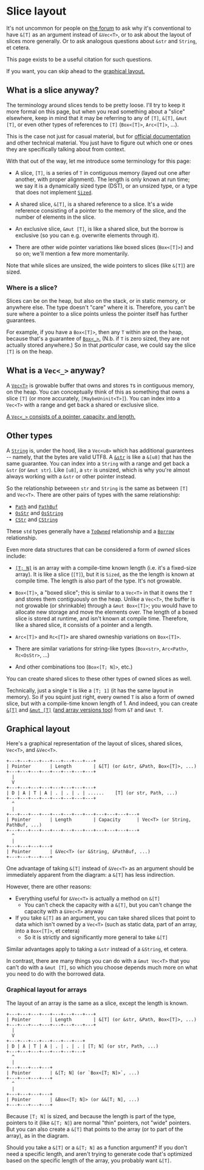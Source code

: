 # Slice layout

It's not uncommon for people on [the forum](https://users.rust-lang.org/)
to ask why it's conventional to have `&[T]` as an argument instead of
`&Vec<T>`, or to ask about the layout of slices more generally.  Or to
ask analogous questions about `&str` and `String`, et cetera.

This page exists to be a useful citation for such questions.

If you want, you can skip ahead to the [graphical layout.](#graphical-layout)

## What is a slice anyway?

The terminology around slices tends to be pretty loose.  I'll try to keep
it more formal on this page, but when you read something about a "slice"
elsewhere, keep in mind that it may be referring to any of `[T]`, `&[T]`,
`&mut [T]`, or even other types of references to `[T]` (`Box<[T]>`, `Arc<[T]>`, ...).

This is the case not just for casual material, but for
[official documentation](https://doc.rust-lang.org/std/primitive.slice.html)
and other technical material.  You just have to figure out which one or
ones they are specifically talking about from context.

With that out of the way, let me introduce some terminology for this page:

- A slice, `[T]`, is a series of `T` in contiguous memory (layed out one after
another, with proper alignment). The length is only known at run time; we say
it is a dynamically sized type (DST), or an unsized type, or a type that does
not implement [`Sized`](https://doc.rust-lang.org/std/marker/trait.Sized.html).

- A shared slice, `&[T]`, is a shared reference to a slice. It's a wide
reference consisting of a pointer to the memory of the slice, and the number
of elements in the slice.

- An exclusive slice, `&mut [T]`, is like a shared slice, but the borrow is
exclusive (so you can e.g. overwrite elements through it).

- There are other wide pointer variations like boxed slices (`Box<[T]>`) and
so on; we'll mention a few more momentarily.

Note that while slices are unsized, the wide pointers to slices (like `&[T]`)
are sized.

### Where is a slice?

Slices can be on the heap, but also on the stack, or in static memory, or
anywhere else.  The type doesn't "care" where it is.  Therefore, you can't
be sure where a pointer to a slice points unless the pointer itself has
further guarantees.

For example, if you have a `Box<[T]>`, then any `T` within are on the
heap, because that's a guarantee of
[`Box<_>`.](https://doc.rust-lang.org/std/boxed/struct.Box.html)
(N.b. if `T` is zero sized, they are not actually stored anywhere.)
So in that *particular* case, we could say the slice `[T]` is on the heap.

## What is a `Vec<_>` anyway?

A [`Vec<T>`](https://doc.rust-lang.org/std/vec/struct.Vec.html) is growable buffer
that owns and stores `T`s in contiguous memory, on the heap.  You can conceptually
think of this as something that owns a slice `[T]` (or more accurately,
`[MaybeUninit<T>]`). You can index into a `Vec<T>` with a range and get back a
shared or exclusive slice.

[A `Vec<_>` consists of a pointer, capacity, and length.](https://doc.rust-lang.org/std/vec/struct.Vec.html#guarantees)

## Other types

A [`String`](https://doc.rust-lang.org/std/string/struct.String.html) is, under the hood,
like a `Vec<u8>` which has additional guarantees -- namely, that the bytes are valid UTF8.
A [`&str`](https://doc.rust-lang.org/std/primitive.str.html) is like a `&[u8]` that has the
same guarantee.  You can index into a `String` with a range and get back a `&str`
(or `&mut str`). Like `[u8]`, a `str` is unsized, which is why you're almost always working
with a `&str` or other pointer instead.

So the relationship betweeen `str` and `String` is the same as between `[T]` and `Vec<T>`.
There are other pairs of types with the same relationship:
- [`Path`](https://doc.rust-lang.org/std/path/struct.Path.html) and [`PathBuf`](https://doc.rust-lang.org/std/path/struct.PathBuf.html)
- [`OsStr`](https://doc.rust-lang.org/std/ffi/struct.OsStr.html) and [`OsString`](https://doc.rust-lang.org/std/ffi/struct.OsString.html)
- [`CStr`](https://doc.rust-lang.org/std/ffi/struct.CStr.html) and [`CString`](https://doc.rust-lang.org/std/ffi/struct.CString.html)

These `std` types generally have a [`ToOwned`](https://doc.rust-lang.org/std/borrow/trait.ToOwned.html#implementors)
relationship and a [`Borrow`](https://doc.rust-lang.org/std/borrow/trait.Borrow.html#implementors) relationship.

Even more data structures that can be considered a form of *owned* slices include:
- [`[T; N]`](https://doc.rust-lang.org/std/primitive.array.html) is an array with a
compile-time known length (i.e. it's a fixed-size array).  It is like a slice (`[T]`),
but it is `Sized`, as the the length is known at compile time.  The length is also part
of the type. It's not growable.

- `Box<[T]>`, a "boxed slice"; this is similar to a `Vec<T>` in that it owns the `T`
and stores them contiguously on the heap.  Unlike a `Vec<T>`, the buffer is not growable
(or shrinkable) through a `&mut Box<[T]>`; you would have to allocate new storage and
move the elements over.  The length of a boxed slice is stored at runtime, and isn't
known at compile time.  Therefore, like a shared slice, it consists of a pointer and
a length.

- `Arc<[T]>` and `Rc<[T]>` are shared owneship variations on `Box<[T]>`.

- There are similar variations for string-like types (`Box<str>`, `Arc<Path>`, `Rc<OsStr>`, ...)

- And other combinations too (`Box<[T; N]>`, etc.)

You can create shared slices to these other types of owned slices as well.

Technically, just a single `T` is like a `[T; 1]` (it has the same layout in memory).
So if you squint just right, every owned `T` is also a form of owned slice, but with
a compile-time known length of 1.  And indeed, you can create
[`&[T]`](https://doc.rust-lang.org/std/slice/fn.from_ref.html)
and [`&mut [T]`](https://doc.rust-lang.org/std/slice/fn.from_mut.html)
([and array versions too](https://doc.rust-lang.org/std/array/index.html#functions))
from `&T` and `&mut T`.

## Graphical layout

Here's a graphical representation of the layout of slices, shared slices,
`Vec<T>`, and `&Vec<T>`.

```
+---+---+---+---+---+---+---+---+
| Pointer       | Length        | &[T] (or &str, &Path, Box<[T]>, ...)
+---+---+---+---+---+---+---+---+
  |
  V
+---+---+---+---+---+---+---+---+
| D | A | T | A | . | . | . | ......    [T] (or str, Path, ...)
+---+---+---+---+---+---+---+---+
  ^
  |
+---+---+---+---+---+---+---+---+---+---+---+---+
| Pointer       | Length        | Capacity      | Vec<T> (or String, PathBuf, ...)
+---+---+---+---+---+---+---+---+---+---+---+---+
  ^
  |
+---+---+---+---+
| Pointer       | &Vec<T> (or &String, &PathBuf, ...)
+---+---+---+---+
```

One advantage of taking `&[T]` instead of `&Vec<T>` as an argument should be
immediately apparent from the diagram: a `&[T]` has less indirection.

However, there are other reasons:
- Everything useful for `&Vec<T>` is actually a method on `&[T]`
  - You can't check the capacity with a `&[T]`, but you can't change the capacity with a `&Vec<T>` anyway
- If you take `&[T]` as an argument, you can take shared slices that point to data
which isn't owned by a `Vec<T>` (such as static data, part of an array, into a `Box<[T]>`, et cetera)
  - So it is strictly and significantly more general to take `&[T]`

Similar advantages apply to taking a `&str` instead of a `&String`, et cetera.

In contrast, there are many things you can do with a `&mut Vec<T>` that you can't
do with a `&mut [T]`, so which you choose depends much more on what you need to
do with the borrowed data.

### Graphical layout for arrays

The layout of an array is the same as a slice, except the length is known.

```
+---+---+---+---+---+---+---+---+
| Pointer       | Length        | &[T] (or &str, &Path, Box<[T]>, ...)
+---+---+---+---+---+---+---+---+
  |
  V
+---+---+---+---+---+---+---+
| D | A | T | A | . | . | . | [T; N] (or str, Path, ...)
+---+---+---+---+---+---+---+
  ^
  |
+---+---+---+---+
| Pointer       | &[T; N] (or `Box<[T; N]>`, ...)
+---+---+---+---+
  ^
  |
+---+---+---+---+
| Pointer       | &Box<[T; N]> (or &&[T; N], ...)
+---+---+---+---+
```

Because `[T; N]` is sized, and because the length is part of the type,
pointers to it (like `&[T; N]`) are normal "thin" pointers, not "wide"
pointers.  But you can also create a `&[T]` that points to the array
(or to part of the array), as in the diagram.

Should you take a `&[T]` or a `&[T; N]` as a function argument?  If
you don't need a specific length, and aren't trying to generate code
that's optimized based on the specific length of the array, you probably
want `&[T]`.

